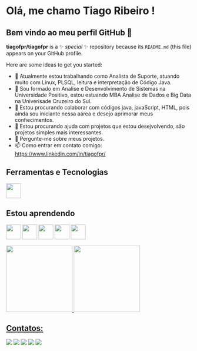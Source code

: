 # Olá, me chamo Tiago Ribeiro ! 
## Bem vindo ao meu perfil GitHub 👋


**tiagofpr/tiagofpr** is a ✨ _special_ ✨ repository because its `README.md` (this file) appears on your GitHub profile.

Here are some ideas to get you started:

- 🔭 Atualmente estou trabalhando como Analista de Suporte, atuando muito com Linux, PLSQL, leitura e interpretação de Código Java.
- 🌱 Sou formado em Analise e Desenvolvimento de Sistemas na Universidade Positivo, estou estuando MBA Analise de Dados e Big Data na Univerisade Cruzeiro do Sul.
- 👯 Estou procurando colaborar com códigos java, javaScript, HTML, pois ainda sou iniciante nessa aárea e desejo aprimorar meus conhecimentos.
- 🤔 Estou procurando ajuda com projetos que estou desejvolvendo, são projetos simples mais interessantes.
- 💬 Pergunte-me sobre meus projetos.
- 📫 Como entrar em contato comigo: https://www.linkedin.com/in/tiagofpr/


## Ferramentas e Tecnologias

<img loading="lazy" src="https://cdn.jsdelivr.net/gh/devicons/devicon/icons/git/git-original.svg" width="40" height="40"/>

## Estou aprendendo

<img loading="lazy" src="https://cdn.jsdelivr.net/gh/devicons/devicon/icons/java/java-original.svg" width="40" height="40"/> <img loading="lazy" src="https://cdn.jsdelivr.net/gh/devicons/devicon/icons/linux/linux-original.svg" width="40" height="40"/>  <img loading="lazy" src="https://cdn.jsdelivr.net/gh/devicons/devicon@latest/icons/javascript/javascript-plain.svg" width="40" height="40"/> <img loading="lazy" src="https://cdn.jsdelivr.net/gh/devicons/devicon@latest/icons/html5/html5-plain.svg" width="40" height="40"/> <img loading="lazy" src="https://cdn.jsdelivr.net/gh/devicons/devicon@latest/icons/css3/css3-plain.svg" width="40" height="40"/>
          
          
<div>
<a href="https://github.com/tiagofpr">
<img loading="lazy" height="180em" src="https://github-readme-stats.vercel.app/api/top-langs/?username=tiagofpr&layout=compact&langs_count=7&theme=dracula"/>
<img loading="lazy" height="180em" src="https://github-readme-stats.vercel.app/api?username=tiagofpr&show_icons=true&theme=dracula&include_all_commits=true&count_private=true"/>
</div>          


## Contatos:

<div>
<a href="https://www.youtube.com/seu-canal-youtube-aqui" target="_blank"><img loading="lazy" src="https://img.shields.io/badge/YouTube-FF0000?style=for-the-badge&logo=youtube&logoColor=white" target="_blank"></a>
<a href="https://instagram.com/seu-usuário-instagram-aqui" target="_blank"><img loading="lazy" src="https://img.shields.io/badge/-Instagram-%23E4405F?style=for-the-badge&logo=instagram&logoColor=white" target="_blank"></a>
<a href="https://www.twitch.tv/seu-usuário-aqui" target="_blank"><img loading="lazy" src="https://img.shields.io/badge/Twitch-9146FF?style=for-the-badge&logo=twitch&logoColor=white" target="_blank"></a>
<a href = "mailto:contato@tiagoilhacomp@gmail.com"><img loading="lazy" src="https://img.shields.io/badge/Gmail-D14836?style=for-the-badge&logo=gmail&logoColor=white" target="_blank"></a>
<a href="https://www.linkedin.com/in/tiagofpr/" target="_blank"><img loading="lazy" src="https://img.shields.io/badge/-LinkedIn-%230077B5?style=for-the-badge&logo=linkedin&logoColor=white" target="_blank"></a>   
</div>
